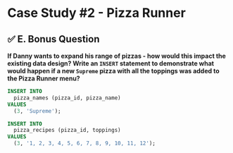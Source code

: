 # Case Study #2 - Pizza Runner

## ✅ E. Bonus Question

**If Danny wants to expand his range of pizzas - how would this impact the existing data design? Write an `INSERT` statement to demonstrate what would happen if a new `Supreme` pizza with all the toppings was added to the Pizza Runner menu?**

```sql
INSERT INTO
  pizza_names (pizza_id, pizza_name)
VALUES
  (3, 'Supreme');

INSERT INTO
  pizza_recipes (pizza_id, toppings)
VALUES
  (3, '1, 2, 3, 4, 5, 6, 7, 8, 9, 10, 11, 12');
  ```